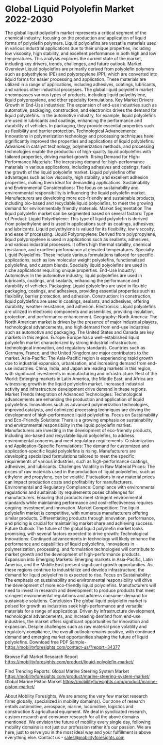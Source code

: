 # Global Liquid Polyolefin Market 2022-2030
The global liquid polyolefin market represents a critical segment of the chemical industry, focusing on the production and application of liquid forms of polyolefin polymers. Liquid polyolefins are versatile materials used in various industrial applications due to their unique properties, including low viscosity, high stability, and excellent performance in both high and low temperatures. This analysis explores the current state of the market, including key drivers, trends, challenges, and future outlook.
Market Overview
Liquid polyolefins are primarily derived from polyolefin polymers such as polyethylene (PE) and polypropylene (PP), which are converted into liquid forms for easier processing and application. These materials are utilized in a range of applications, including adhesives, coatings, lubricants, and various other industrial processes. The global liquid polyolefin market encompasses various types of products, including liquid polyethylene, liquid polypropylene, and other specialty formulations.
Key Market Drivers
Growth in End-Use Industries: The expansion of end-use industries such as automotive, packaging, construction, and electronics drives the demand for liquid polyolefins. In the automotive industry, for example, liquid polyolefins are used in lubricants and coatings, enhancing the performance and durability of vehicles. In packaging, they provide essential properties such as flexibility and barrier protection.
Technological Advancements: Innovations in polymerization technology and processing techniques have significantly improved the properties and applications of liquid polyolefins. Advances in catalyst technology, polymerization methods, and processing technologies enable the production of high-quality liquid polyolefins with tailored properties, driving market growth.
Rising Demand for High-Performance Materials: The increasing demand for high-performance materials in various applications, including adhesives and coatings, fuels the growth of the liquid polyolefin market. Liquid polyolefins offer advantages such as low viscosity, high stability, and excellent adhesion properties, making them ideal for demanding applications.
Sustainability and Environmental Considerations: The focus on sustainability and environmental responsibility is influencing the liquid polyolefin market. Manufacturers are developing more eco-friendly and sustainable products, including bio-based and recyclable liquid polyolefins, to meet the growing demand for environmentally friendly materials.
Market Segmentation
The liquid polyolefin market can be segmented based on several factors:
Type of Product:
Liquid Polyethylene: This type of liquid polyolefin is derived from polyethylene and is used in applications such as coatings, adhesives, and lubricants. Liquid polyethylene is valued for its flexibility, low viscosity, and ease of processing.
Liquid Polypropylene: Derived from polypropylene, liquid polypropylene is used in applications such as sealants, adhesives, and various industrial processes. It offers high thermal stability, chemical resistance, and excellent performance at elevated temperatures.
Specialty Liquid Polyolefins: These include various formulations tailored for specific applications, such as low molecular weight polyolefins, functionalized polyolefins, and custom blends. Specialty liquid polyolefins are used in niche applications requiring unique properties.
End-Use Industry:
Automotive: In the automotive industry, liquid polyolefins are used in lubricants, coatings, and sealants, enhancing the performance and durability of vehicles.
Packaging: Liquid polyolefins are used in flexible packaging, coatings, and adhesives, providing essential properties such as flexibility, barrier protection, and adhesion.
Construction: In construction, liquid polyolefins are used in coatings, sealants, and adhesives, offering durability, weather resistance, and adhesion.
Electronics: Liquid polyolefins are utilized in electronic components and assemblies, providing insulation, protection, and performance enhancement.
Geography:
North America: The North American market is driven by the presence of major industrial players, technological advancements, and high demand from end-use industries such as automotive and packaging. The United States and Canada are key markets in this region.
Europe: Europe has a well-established liquid polyolefin market characterized by strong industrial infrastructure, technological innovation, and regulatory standards. Countries such as Germany, France, and the United Kingdom are major contributors to the market.
Asia-Pacific: The Asia-Pacific region is experiencing rapid growth due to industrial expansion, urbanization, and increasing demand from end-use industries. China, India, and Japan are leading markets in this region, with significant investments in manufacturing and infrastructure.
Rest of the World: Emerging markets in Latin America, the Middle East, and Africa are witnessing growth in the liquid polyolefin market. Increased industrial activity and infrastructure development drive demand in these regions.
Market Trends
Integration of Advanced Technologies: Technological advancements are enhancing the production and application of liquid polyolefins. Innovations such as advanced polymerization technologies, improved catalysts, and optimized processing techniques are driving the development of high-performance liquid polyolefins.
Focus on Sustainability and Eco-Friendly Solutions: There is a growing emphasis on sustainability and environmental responsibility in the liquid polyolefin market. Manufacturers are investing in the development of eco-friendly products, including bio-based and recyclable liquid polyolefins, to address environmental concerns and meet regulatory requirements.
Customization and Application-Specific Formulations: The demand for customized and application-specific liquid polyolefins is rising. Manufacturers are developing specialized formulations tailored to meet the specific requirements of various industries, such as high-performance coatings, adhesives, and lubricants.
Challenges
Volatility in Raw Material Prices: The prices of raw materials used in the production of liquid polyolefins, such as ethylene and propylene, can be volatile. Fluctuations in raw material prices can impact production costs and profitability for manufacturers.
Environmental and Regulatory Compliance: Compliance with environmental regulations and sustainability requirements poses challenges for manufacturers. Ensuring that products meet stringent environmental standards while maintaining performance and cost-effectiveness requires ongoing investment and innovation.
Market Competition: The liquid polyolefin market is competitive, with numerous manufacturers offering similar products. Differentiating products through innovation, performance, and pricing is crucial for maintaining market share and achieving success.
Future Outlook
The future of the global liquid polyolefin market looks promising, with several factors expected to drive growth:
Technological Innovations: Continued advancements in technology will likely enhance the performance and capabilities of liquid polyolefins. Innovations in polymerization, processing, and formulation technologies will contribute to market growth and the development of high-performance products.
Expansion into Emerging Markets: Emerging markets in Asia-Pacific, Latin America, and the Middle East present significant growth opportunities. As these regions continue to industrialize and develop infrastructure, the demand for liquid polyolefins is expected to rise.
Focus on Sustainability: The emphasis on sustainability and environmental responsibility will drive the development of more eco-friendly liquid polyolefins. Manufacturers will need to invest in research and development to produce products that meet stringent environmental regulations and address consumer demand for sustainable solutions.
Conclusion
The global liquid polyolefin market is poised for growth as industries seek high-performance and versatile materials for a range of applications. Driven by infrastructure development, technological advancements, and increasing demand from end-use industries, the market offers significant opportunities for innovation and expansion. Despite challenges such as raw material price volatility and regulatory compliance, the overall outlook remains positive, with continued demand and emerging market opportunities shaping the future of liquid polyolefins.
Download free PDF Sample-https://mobilityforesights.com/contact-us/?report=34377



Browse Full Market Research Report 
https://mobilityforesights.com/product/liquid-polyolefin-market/


Find Trending Reports:
Global Marine Steering System Market
https://mobilityforesights.com/product/marine-steering-system-market/
Global Marine Piston Market
https://mobilityforesights.com/product/marine-piston-market/





About Mobility Foresights,
We are among the very few market research firms globally, specialized in mobility domain(s). Our zone of research entails automotive, aerospace, marine, locomotive, logistics and construction & agricultural equipment. We deal in syndicated research, custom research and consumer research for all the above domains mentioned.
We envision the future of mobility every single day, following mobility domains is not just our profession rather it's our passion. We are here, just to serve you in the most ideal way and your fulfillment is above everything else. Contact us -  sales@mobilityforesights.com
